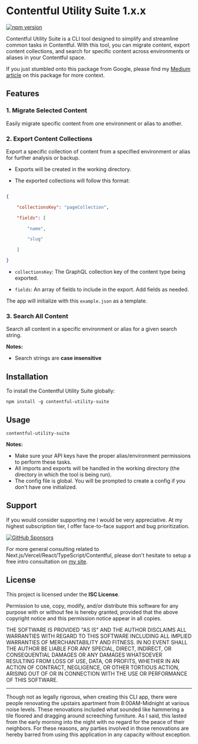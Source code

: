 # Contentful Utility Suite 1.x.x

[![npm version](https://badge.fury.io/js/nrc-next-carousel.svg)](https://www.npmjs.com/package/contentful-utility-suite)

Contentful Utility Suite is a CLI tool designed to simplify and streamline common tasks in Contentful. With this tool, you can migrate content, export content collections, and search for specific content across environments or aliases in your Contentful space.

If you just stumbled onto this package from Google, please find my [Medium article](https://medium.com/@nicholasrussellconsulting/my-contentful-migration-process-and-a-present-to-help-you-facilitate-it-b9ab07fabe06) on this package for more context.


## Features

  

### 1. Migrate Selected Content

Easily migrate specific content from one environment or alias to another.

  

### 2. Export Content Collections

Export a specific collection of content from a specified environment or alias for further analysis or backup.

  

- Exports will be created in the working directory.

- The exported collections will follow this format:

```json

{

	"collectionsKey": "pageCollection",

	"fields": [

		"name",

		"slug"

	]

}

```

-  `collectionsKey`: The GraphQL collection key of the content type being exported.

-  `fields`: An array of fields to include in the export. Add fields as needed.

  

The app will initialize with this `example.json` as a template.

  

### 3. Search All Content

Search all content in a specific environment or alias for a given search string.

**Notes:**
- Search strings are **case insensitive**

## Installation

  

To install the Contentful Utility Suite globally:

  

`npm install -g contentful-utility-suite`

  

## Usage

`contentful-utility-suite`


**Notes:**
- Make sure your API keys have the proper alias/environment permissions to perform these tasks.
- All imports and exports will be handled in the working directory (the directory in which the tool is being run).
- The config file is global. You will be prompted to create a config if you don't have one initialized.

## Support

If you would consider supporting me I would be very appreciative. At my highest subscription tier, I offer face-to-face support and bug prioritization. 

[![GitHub Sponsors](https://img.shields.io/badge/sponsor-GitHub-blue?logo=github)](https://github.com/sponsors/nlowen233)

For more general consulting related to Next.js/Vercel/React/TypeScript/Contentful, please don't hesitate to setup a free intro consultation on [my site](https://www.nicholasrussellconsulting.com/).

## License

This project is licensed under the **ISC License**.

Permission to use, copy, modify, and/or distribute this software for any purpose with or without fee is hereby granted, provided that the above copyright notice and this permission notice appear in all copies.

THE SOFTWARE IS PROVIDED "AS IS" AND THE AUTHOR DISCLAIMS ALL WARRANTIES WITH REGARD TO THIS SOFTWARE INCLUDING ALL IMPLIED WARRANTIES OF MERCHANTABILITY AND FITNESS. IN NO EVENT SHALL THE AUTHOR BE LIABLE FOR ANY SPECIAL, DIRECT, INDIRECT, OR CONSEQUENTIAL DAMAGES OR ANY DAMAGES WHATSOEVER RESULTING FROM LOSS OF USE, DATA, OR PROFITS, WHETHER IN AN ACTION OF CONTRACT, NEGLIGENCE, OR OTHER TORTIOUS ACTION, ARISING OUT OF OR IN CONNECTION WITH THE USE OR PERFORMANCE OF THIS SOFTWARE.


---

Though not as legally rigorous, when creating this CLI app, there were people renovating the upstairs apartment from 8:00AM-Midnight at various noise levels. These renovations included what sounded like hammering a tile floored and dragging around screeching furniture. As I said, this lasted from the early morning into the night with no regard for the peace of their neighbors. For these reasons, any parties involved in those renovations are hereby barred from using this application in any capacity without exception.